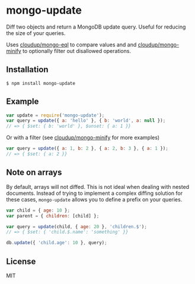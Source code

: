
# mongo-update

Diff two objects and return a MongoDB update query. Useful for reducing the size of your queries.

Uses [cloudup/mongo-eql](https://github.com/cloudup/mongo-eql) to compare values and
and [cloudup/mongo-minify](https://github.com/cloudup/mongo-minify) to optionally filter
out disallowed operations.

## Installation

    $ npm install mongo-update

## Example

```js
var update = require('mongo-update');
var query = update({ a: 'hello' }, { b: 'world', a: null });
// => { $set: { b: 'world' }, $unset: { a: 1 }}
```

Or with a filter (see [cloudup/mongo-minify](https://github.com/cloudup/mongo-minify) for more examples)
```js
var query = update({ a: 1, b: 2 }, { a: 2, b: 3 }, { a: 1 });
// => { $set: { a: 2 }}
```

## Note on arrays
By default, arrays will not diffed. This is not ideal when dealing with nested documents.
Instead of trying to implement a complex diffing solution for these cases, `mongo-update`
allows you to define a prefix on your queries.

```js
var child = { age: 10 };
var parent = { children: [child] };

var query = update(child, { age: 20 }, 'children.$');
// => { $set: { 'child.$.name': 'something' }}

db.update({ 'child.age': 10 }, query);
```

## License

  MIT
